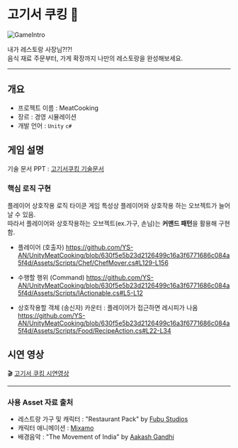 # 고기서 쿠킹 :meat_on_bone:

![GameIntro](https://github.com/YS-AN/UnityMeatCooking/assets/11987122/89552f90-004c-4282-b521-a589d41c6008)

내가 레스토랑 사장님?!?! <br>
음식 재료 주문부터, 가게 확장까지 나만의 레스토랑을 완성해보세요. 

---

## 개요
* 프로젝트 이름 : MeatCooking
* 장르 : 경영 시뮬레이션
* 개발 언어 : `Unity` `c#`

## 게임 설명
기술 문서 PPT : [고기서쿠킹 기술문서](https://docs.google.com/presentation/d/1CMZnPcSpElnzdk_fU3l9hI2PxtcI3Wwi/edit?usp=sharing&ouid=117600408879502028307&rtpof=true&sd=true)

### 핵심 로직 구현 
플레이어 상호작용 로직 
타이쿤 게임 특성상 플레이어와 상호작용 하는 오브젝트가 늘어날 수 있음.<br/>
따라서 플레이어와 상호작용하는 오브젝트(ex.가구, 손님)는 **커맨드 패턴**을 활용해 구현함. 

* 플레이어 (호출자)
https://github.com/YS-AN/UnityMeatCooking/blob/630f5e5b23d2126499c16a3f6771686c084a5f4d/Assets/Scripts/Chef/ChefMover.cs#L129-L156

* 수행할 행위 (Command)
https://github.com/YS-AN/UnityMeatCooking/blob/630f5e5b23d2126499c16a3f6771686c084a5f4d/Assets/Scripts/IActionable.cs#L5-L12

* 상호작용할 객체 (송신자)
카운터 : 플레이어가 접근하면 레시피가 나옴
https://github.com/YS-AN/UnityMeatCooking/blob/630f5e5b23d2126499c16a3f6771686c084a5f4d/Assets/Scripts/Food/RecipeAction.cs#L22-L34


## 시연 영상
:clapper: [고기서 쿠킹 시연영상](https://youtu.be/H3BjpUJZmK0?si=dH6cQ2XP1cynpiAn)
 
---

### 사용 Asset 자료 출처
* 레스트랑 가구 및 캐릭터 : "Restaurant Pack" by [Fubu Studios](https://assetstore.unity.com/packages/3d/environments/restaurant-pack-199227)
* 캐릭터 애니메이션 : [Mixamo](https://www.mixamo.com/)
* 배경음악 : "The Movement of India" by [Aakash Gandhi](https://studio.youtube.com/channel/UCON429aKW8PFIKTRj52XeJA/music)
